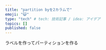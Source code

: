 ```yaml
---
title: "partition byを2カラムで"
emoji: "😺"
type: "tech" # tech: 技術記事 / idea: アイデア
topics: []
published: false
---
```


ラベルを作ってパーティションを作る